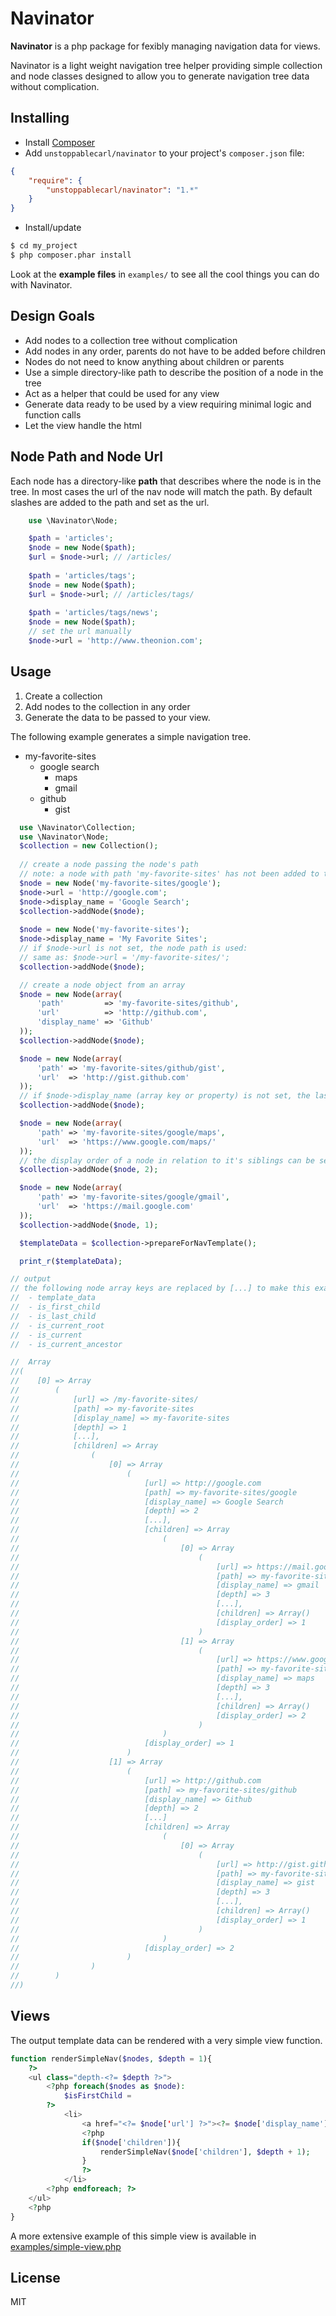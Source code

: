 Navinator
=========

**Navinator** is a php package for fexibly managing navigation data for views.

Navinator is a light weight navigation tree helper providing simple collection and node classes designed to allow you to generate navigation tree data without complication.

## Installing

- Install [Composer](http://getcomposer.org)
- Add `unstoppablecarl/navinator` to your project's `composer.json` file:

```json
{
    "require": {
        "unstoppablecarl/navinator": "1.*"
    }
}
```

- Install/update

```bash
$ cd my_project
$ php composer.phar install
```

Look at the **example files** in `examples/` to see all the cool things you can do with Navinator.

Design Goals
-----

*  Add nodes to a collection tree without complication
 *  Add nodes in any order, parents do not have to be added before children
 *  Nodes do not need to know anything about children or parents
*  Use a simple directory-like path to describe the position of a node in the tree
*  Act as a helper that could be used for any view
 *  Generate data ready to be used by a view requiring minimal logic and  function calls
 *  Let the view handle the html

Node Path and Node Url
-----

Each node has a directory-like **path** that describes where the node is in the tree. In most cases the url of the nav node will match the path. By default slashes are added to the path and set as the url.

```php
    use \Navinator\Node;

    $path = 'articles';
    $node = new Node($path);
    $url = $node->url; // /articles/
    
    $path = 'articles/tags';
    $node = new Node($path);
    $url = $node->url; // /articles/tags/
    
    $path = 'articles/tags/news';
    $node = new Node($path);
    // set the url manually
    $node->url = 'http://www.theonion.com';
```

Usage
-----

1.  Create a collection
2.  Add nodes to the collection in any order
3.  Generate the data to be passed to your view.

The following example generates a simple navigation tree.

* my-favorite-sites
    - google search
        * maps
        * gmail
    - github
        * gist

```php
  use \Navinator\Collection;
  use \Navinator\Node;
  $collection = new Collection();
  
  // create a node passing the node's path
  // note: a node with path 'my-favorite-sites' has not been added to the collection yet and does not need to be
  $node = new Node('my-favorite-sites/google');
  $node->url = 'http://google.com';
  $node->display_name = 'Google Search';
  $collection->addNode($node);
  
  $node = new Node('my-favorite-sites');
  $node->display_name = 'My Favorite Sites';
  // if $node->url is not set, the node path is used: 
  // same as: $node->url = '/my-favorite-sites/';
  $collection->addNode($node);

  // create a node object from an array
  $node = new Node(array(
      'path'         => 'my-favorite-sites/github',
      'url'          => 'http://github.com',
      'display_name' => 'Github'
  ));
  $collection->addNode($node);

  $node = new Node(array(
      'path' => 'my-favorite-sites/github/gist',
      'url'  => 'http://gist.github.com'
  ));
  // if $node->display_name (array key or property) is not set, the last segment of the the node path is used: same as $node->display_name = 'gist';
  $collection->addNode($node);

  $node = new Node(array(
      'path' => 'my-favorite-sites/google/maps',
      'url'  => 'https://www.google.com/maps/'
  ));
  // the display order of a node in relation to it's siblings can be set as the optional second param of $collection->addNode()
  $collection->addNode($node, 2);

  $node = new Node(array(
      'path' => 'my-favorite-sites/google/gmail',
      'url'  => 'https://mail.google.com'
  ));
  $collection->addNode($node, 1);

  $templateData = $collection->prepareForNavTemplate();

  print_r($templateData);

// output
// the following node array keys are replaced by [...] to make this example easier to read:
//  - template_data
//  - is_first_child
//  - is_last_child
//  - is_current_root
//  - is_current
//  - is_current_ancestor

//  Array
//(
//    [0] => Array
//        (
//            [url] => /my-favorite-sites/
//            [path] => my-favorite-sites
//            [display_name] => my-favorite-sites
//            [depth] => 1
//            [...],
//            [children] => Array
//                (
//                    [0] => Array
//                        (
//                            [url] => http://google.com
//                            [path] => my-favorite-sites/google
//                            [display_name] => Google Search
//                            [depth] => 2
//                            [...],
//                            [children] => Array
//                                (
//                                    [0] => Array
//                                        (
//                                            [url] => https://mail.google.com
//                                            [path] => my-favorite-sites/google/gmail
//                                            [display_name] => gmail
//                                            [depth] => 3
//                                            [...],
//                                            [children] => Array()
//                                            [display_order] => 1
//                                        )
//                                    [1] => Array
//                                        (
//                                            [url] => https://www.google.com/maps/
//                                            [path] => my-favorite-sites/google/maps
//                                            [display_name] => maps
//                                            [depth] => 3
//                                            [...],
//                                            [children] => Array()
//                                            [display_order] => 2
//                                        )
//                                )
//                            [display_order] => 1
//                        )
//                    [1] => Array
//                        (
//                            [url] => http://github.com
//                            [path] => my-favorite-sites/github
//                            [display_name] => Github
//                            [depth] => 2
//                            [...]
//                            [children] => Array
//                                (
//                                    [0] => Array
//                                        (
//                                            [url] => http://gist.github.com
//                                            [path] => my-favorite-sites/github/gist
//                                            [display_name] => gist
//                                            [depth] => 3
//                                            [...],
//                                            [children] => Array()
//                                            [display_order] => 1
//                                        )
//                                )
//                            [display_order] => 2
//                        )
//                )
//        )
//)
```

Views
-----

The output template data can be rendered with a very simple view function.

```php
function renderSimpleNav($nodes, $depth = 1){
    ?>
    <ul class="depth-<?= $depth ?>">
        <?php foreach($nodes as $node): 
            $isFirstChild = 
        ?>
            <li>
                <a href="<?= $node['url'] ?>"><?= $node['display_name'] ?></a>
                <?php
                if($node['children']){
                    renderSimpleNav($node['children'], $depth + 1);
                }
                ?>
            </li>
        <?php endforeach; ?>
    </ul>
    <?php
}
```

A more extensive example of this simple view is available in [examples/simple-view.php](examples/simple-view.php)

License
-

MIT
